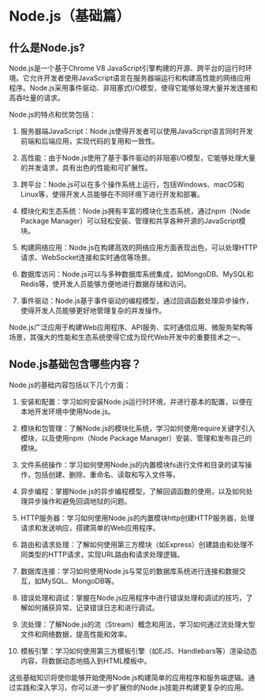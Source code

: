 # Node.js（基础篇）

## 什么是Node.js?
Node.js是一个基于Chrome V8 JavaScript引擎构建的开源、跨平台的运行时环境。它允许开发者使用JavaScript语言在服务器端运行和构建高性能的网络应用程序。Node.js采用事件驱动、非阻塞式I/O模型，使得它能够处理大量并发连接和高吞吐量的请求。

Node.js的特点和优势包括：

1. 服务器端JavaScript：Node.js使得开发者可以使用JavaScript语言同时开发前端和后端应用，实现代码的复用和一致性。

2. 高性能：由于Node.js使用了基于事件驱动的非阻塞I/O模型，它能够处理大量的并发请求，具有出色的性能和可扩展性。

3. 跨平台：Node.js可以在多个操作系统上运行，包括Windows、macOS和Linux等，使得开发人员能够在不同环境下进行开发和部署。

4. 模块化和生态系统：Node.js拥有丰富的模块化生态系统，通过npm（Node Package Manager）可以轻松安装、管理和共享各种开源的JavaScript模块。

5. 构建网络应用：Node.js在构建高效的网络应用方面表现出色，可以处理HTTP请求、WebSocket连接和实时通信等场景。

6. 数据库访问：Node.js可以与多种数据库系统集成，如MongoDB、MySQL和Redis等，使开发人员能够方便地进行数据存储和访问。

7. 事件驱动：Node.js基于事件驱动的编程模型，通过回调函数处理异步操作，使得开发人员能够更好地管理复杂的并发操作。

Node.js广泛应用于构建Web应用程序、API服务、实时通信应用、微服务架构等场景，其强大的性能和生态系统使得它成为现代Web开发中的重要技术之一。

## Node.js基础包含哪些内容？
Node.js的基础内容包括以下几个方面：

1. 安装和配置：学习如何安装Node.js运行时环境，并进行基本的配置，以便在本地开发环境中使用Node.js。

2. 模块和包管理：了解Node.js的模块化系统，学习如何使用require关键字引入模块，以及使用npm（Node Package Manager）安装、管理和发布自己的模块。

3. 文件系统操作：学习如何使用Node.js的内置模块fs进行文件和目录的读写操作，包括创建、删除、重命名、读取和写入文件等。

4. 异步编程：掌握Node.js的异步编程模型，了解回调函数的使用，以及如何处理异步操作和避免回调地狱的问题。

5. HTTP服务器：学习如何使用Node.js的内置模块http创建HTTP服务器，处理请求和发送响应，搭建简单的Web应用程序。

6. 路由和请求处理：了解如何使用第三方模块（如Express）创建路由和处理不同类型的HTTP请求，实现URL路由和请求处理逻辑。

7. 数据库连接：学习如何使用Node.js与常见的数据库系统进行连接和数据交互，如MySQL、MongoDB等。

8. 错误处理和调试：掌握在Node.js应用程序中进行错误处理和调试的技巧，了解如何捕获异常、记录错误日志和进行调试。

9. 流处理：了解Node.js的流（Stream）概念和用法，学习如何通过流处理大型文件和网络数据，提高性能和效率。

10. 模板引擎：学习如何使用第三方模板引擎（如EJS、Handlebars等）渲染动态内容，将数据动态地插入到HTML模板中。

这些基础知识将使你能够开始使用Node.js构建简单的应用程序和服务端逻辑。通过实践和深入学习，你可以进一步扩展你的Node.js技能并构建更复杂的应用。
